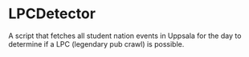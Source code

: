 # LPCDetector
A script that fetches all student nation events in Uppsala for the day to determine if a LPC (legendary pub crawl) is possible.
